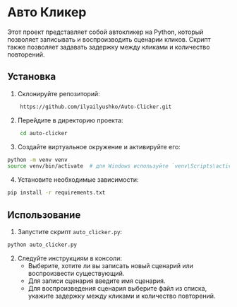 # Авто Кликер

Этот проект представляет собой автокликер на Python, который позволяет записывать и воспроизводить сценарии кликов. Скрипт также позволяет задавать задержку между кликами и количество повторений.

## Установка

1. Склонируйте репозиторий:
```bash
    https://github.com/ilyailyushko/Auto-Clicker.git
```

2. Перейдите в директорию проекта:
```bash
    cd auto-clicker
```

3. Создайте виртуальное окружение и активируйте его:
```bash
python -m venv venv
source venv/bin/activate  # для Windows используйте `venv\Scripts\activate`
```

4. Установите необходимые зависимости:
```bash
pip install -r requirements.txt
```

## Использование

1. Запустите скрипт `auto_clicker.py`:
```bash
python auto_clicker.py
```

2. Следуйте инструкциям в консоли:
    - Выберите, хотите ли вы записать новый сценарий или воспроизвести существующий.
    - Для записи сценария введите имя сценария.
    - Для воспроизведения сценария выберите файл из списка, укажите задержку между кликами и количество повторений.

